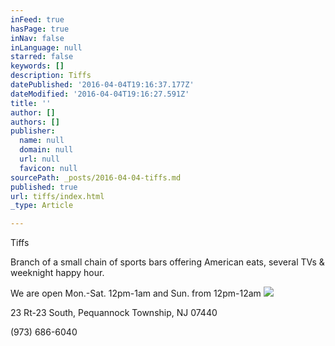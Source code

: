 ```yaml
---
inFeed: true
hasPage: true
inNav: false
inLanguage: null
starred: false
keywords: []
description: Tiffs
datePublished: '2016-04-04T19:16:37.177Z'
dateModified: '2016-04-04T19:16:27.591Z'
title: ''
author: []
authors: []
publisher:
  name: null
  domain: null
  url: null
  favicon: null
sourcePath: _posts/2016-04-04-tiffs.md
published: true
url: tiffs/index.html
_type: Article

---
```

Tiffs

Branch of a small chain of sports bars offering American eats, several TVs & weeknight happy hour.

We are open Mon.-Sat. 12pm-1am and Sun. from 12pm-12am
![](https://the-grid-user-content.s3-us-west-2.amazonaws.com/31f41345-be5e-4a65-96ae-f81abf7fa008.jpg)

23 Rt-23 South, Pequannock Township, NJ 07440

(973) 686-6040